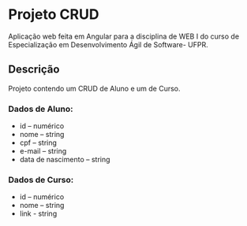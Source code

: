#  Projeto CRUD

Aplicação web feita em Angular para a disciplina de WEB I do curso de Especialização em Desenvolvimento Ágil de Software- UFPR.

## Descrição

Projeto contendo um CRUD de Aluno e um de Curso.

### Dados de Aluno:
- id – numérico
- nome – string
- cpf – string
- e-mail – string
- data de nascimento – string
### Dados de Curso:
- id – numérico
- nome – string
- link - string
